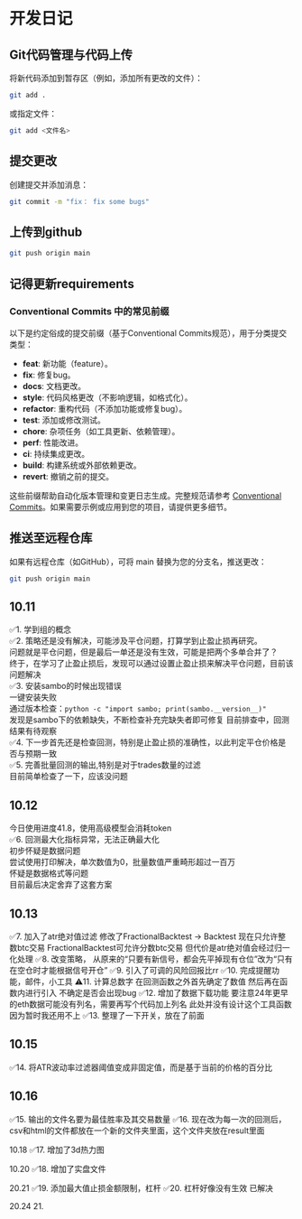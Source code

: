 # 开发日记

## Git代码管理与代码上传
将新代码添加到暂存区（例如，添加所有更改的文件）：

```bash
git add .
```

或指定文件：

```bash
git add <文件名>
```

## 提交更改
创建提交并添加消息：

```bash
git commit -m "fix： fix some bugs"
```

## 上传到github

```bash
git push origin main  
```

## 记得更新requirements

### Conventional Commits 中的常见前缀
以下是约定俗成的提交前缀（基于Conventional Commits规范），用于分类提交类型：

- **feat**: 新功能（feature）。
- **fix**: 修复bug。
- **docs**: 文档更改。
- **style**: 代码风格更改（不影响逻辑，如格式化）。
- **refactor**: 重构代码（不添加功能或修复bug）。
- **test**: 添加或修改测试。
- **chore**: 杂项任务（如工具更新、依赖管理）。
- **perf**: 性能改进。
- **ci**: 持续集成更改。
- **build**: 构建系统或外部依赖更改。
- **revert**: 撤销之前的提交。

这些前缀帮助自动化版本管理和变更日志生成。完整规范请参考 [Conventional Commits](https://www.conventionalcommits.org)。如果需要示例或应用到您的项目，请提供更多细节。

## 推送至远程仓库
如果有远程仓库（如GitHub），可将 main 替换为您的分支名，推送更改：

```bash
git push origin main
```



## 10.11
✅1. 学到组的概念  
✅2. 策略还是没有解决，可能涉及平仓问题，打算学到止盈止损再研究。  
问题就是平仓问题，但是最后一单还是没有生效，可能是把两个多单合并了？  
终于，在学习了止盈止损后，发现可以通过设置止盈止损来解决平仓问题，目前该问题解决  
✅3. 安装sambo的时候出现错误  
一键安装失败  
通过版本检查：`python -c "import sambo; print(sambo.__version__)"`  
发现是sambo下的依赖缺失，不断检查补充完缺失者即可修复
目前排查中，回测结果有待观察  
✅4. 下一步首先还是检查回测，特别是止盈止损的准确性，以此判定平仓价格是否与预期一致  
✅5. 完善批量回测的输出,特别是对于trades数量的过滤  
目前简单检查了一下，应该没问题  

## 10.12 
今日使用进度41.8，使用高级模型会消耗token  
✅6. 回测最大化指标异常，无法正确最大化  
初步怀疑是数据问题  
尝试使用打印解决，单次数值为0，批量数值严重畸形超过一百万  
怀疑是数据格式等问题  
目前最后决定舍弃了这套方案

## 10.13
✅7. 加入了atr绝对值过滤
修改了FractionalBacktest → Backtest
现在只允许整数btc交易
FractionalBacktest可允许分数btc交易
但代价是atr绝对值会经过归一化处理
✅8. 改变策略，
从原来的“只要有新信号，都会先平掉现有仓位”改为“只有在空仓时才能根据信号开仓”
✅9. 引入了可调的风险回报比rr
✅10. 完成提醒功能，邮件，小工具 
⚠️11. 计算总数字
在回测函数之外首先确定了数值
然后再在函数内进行引入
不确定是否会出现bug
✅12. 增加了数据下载功能
要注意24年更早的eth数据可能没有列名，需要再写个代码加上列名
此处并没有设计这个工具函数
因为暂时我还用不上
✅13. 整理了一下开关，放在了前面

## 10.15
✅14. 将ATR波动率过滤器阈值变成非固定值，而是基于当前的价格的百分比

## 10.16
✅15. 输出的文件名要为最佳胜率及其交易数量
✅16. 现在改为每一次的回测后，csv和html的文件都放在一个新的文件夹里面，这个文件夹放在result里面

10.18
✅17. 增加了3d热力图

10.20
✅18. 增加了实盘文件

20.21
✅19. 添加最大值止损金额限制，杠杆
✅20. 杠杆好像没有生效
已解决

20.24
21. 

























